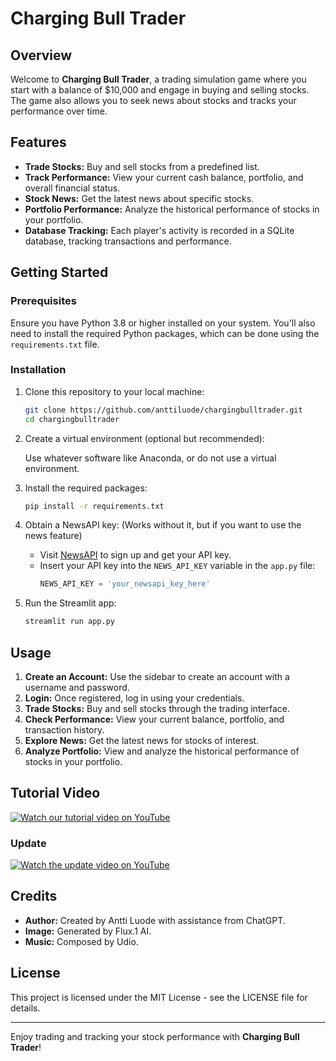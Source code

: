 
# Charging Bull Trader

## Overview

Welcome to **Charging Bull Trader**, a trading simulation game where you start with a balance of $10,000 and engage in buying and selling stocks. The game also allows you to seek news about stocks and tracks your performance over time.

## Features

- **Trade Stocks:** Buy and sell stocks from a predefined list.
- **Track Performance:** View your current cash balance, portfolio, and overall financial status.
- **Stock News:** Get the latest news about specific stocks.
- **Portfolio Performance:** Analyze the historical performance of stocks in your portfolio.
- **Database Tracking:** Each player's activity is recorded in a SQLite database, tracking transactions and performance.

## Getting Started

### Prerequisites

Ensure you have Python 3.8 or higher installed on your system. You'll also need to install the required Python packages, which can be done using the `requirements.txt` file.

### Installation

1. Clone this repository to your local machine:
   ```sh
   git clone https://github.com/anttiluode/chargingbulltrader.git
   cd chargingbulltrader
   ```

2. Create a virtual environment (optional but recommended):
   
   Use whatever software like Anaconda, or do not use a virtual environment.

3. Install the required packages:
   ```sh
   pip install -r requirements.txt
   ```

4. Obtain a NewsAPI key: (Works without it, but if you want to use the news feature)
   - Visit [NewsAPI](https://newsapi.org/) to sign up and get your API key.
   - Insert your API key into the `NEWS_API_KEY` variable in the `app.py` file:
     ```python
     NEWS_API_KEY = 'your_newsapi_key_here'
     ```

5. Run the Streamlit app:
   ```sh
   streamlit run app.py
   ```

## Usage

1. **Create an Account:** Use the sidebar to create an account with a username and password.
2. **Login:** Once registered, log in using your credentials.
3. **Trade Stocks:** Buy and sell stocks through the trading interface.
4. **Check Performance:** View your current balance, portfolio, and transaction history.
5. **Explore News:** Get the latest news for stocks of interest.
6. **Analyze Portfolio:** View and analyze the historical performance of stocks in your portfolio.

## Tutorial Video

[![Watch our tutorial video on YouTube](https://img.youtube.com/vi/lgL0RETLRhw/0.jpg)](https://www.youtube.com/watch?v=lgL0RETLRhw)

### Update

[![Watch the update video on YouTube](https://img.youtube.com/vi/rMabpY_geUU/0.jpg)](https://www.youtube.com/watch?v=rMabpY_geUU)

## Credits

- **Author:** Created by Antti Luode with assistance from ChatGPT.
- **Image:** Generated by Flux.1 AI.
- **Music:** Composed by Udio.

## License

This project is licensed under the MIT License - see the LICENSE file for details.

---

Enjoy trading and tracking your stock performance with **Charging Bull Trader**!

